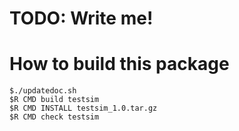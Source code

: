 # TODO: Write me!

# How to build this package

```
$./updatedoc.sh
$R CMD build testsim
$R CMD INSTALL testsim_1.0.tar.gz
$R CMD check testsim
```
